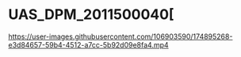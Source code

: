 # UAS_DPM_2011500040[
https://user-images.githubusercontent.com/106903590/174895268-e3d84657-59b4-4512-a7cc-5b92d09e8fa4.mp4
